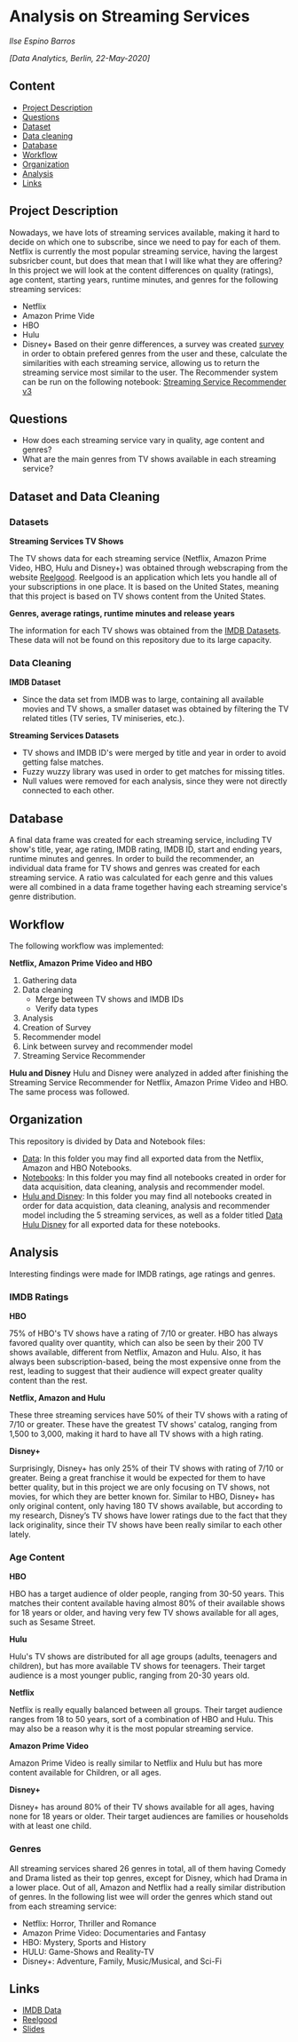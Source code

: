 # Analysis on Streaming Services
*Ilse Espino Barros*

*[Data Analytics, Berlin, 22-May-2020]*

## Content
- [Project Description](#project-description)
- [Questions](#questions-and-hypotheses)
- [Dataset](#dataset-and-data-cleaning)
- [Data cleaning](#data-cleaning)
- [Database](#database)
- [Workflow](#workflow)
- [Organization](#organization)
- [Analysis](#Analysis)
- [Links](#links)

## Project Description

Nowadays, we have lots of streaming services available, making it hard to decide on which one to subscribe, since we need to pay for each of them. Netflix is currently the most popular streaming service, having the largest subsricber count, but does that mean that I will like what they are offering? In this project we will look at the content differences on quality (ratings), age content, starting years, runtime minutes, and genres for the following streaming services:
- Netflix
- Amazon Prime Vide
- HBO
- Hulu
- Disney+
Based on their genre differences, a survey was created [survey](https://docs.google.com/forms/d/e/1FAIpQLSfUe-_z6IAdhrEO86mMOE1Yc_qoyl-dPWJnAozNQ1qzyvVA4A/viewform) in order to obtain prefered genres from the user and these, calculate the similarities with each streaming service, allowing us to return the streaming service most similar to the user. The Recommender system can be run on the following notebook: [Streaming Service Recommender v3](https://github.com/ilse-espino/streaming_service_recommender/blob/master/Hulu_and_Disney/Streaming%20Service%20Recommender%20v3.ipynb)

## Questions
- How does each streaming service vary in quality, age content and genres?
- What are the main genres from TV shows available in each streaming service?

## Dataset and Data Cleaning

### Datasets
**Streaming Services TV Shows**

The TV shows data for each streaming service (Netflix, Amazon Prime Video, HBO, Hulu and Disney+) was obtained through webscraping from the website [Reelgood](https://reelgood.com/).
Reelgood is an application which lets you handle all of your subscriptions in one place. It is based on the United States, meaning that this project is based on TV shows content from the United States.

**Genres, average ratings, runtime minutes and release years**

The information for each TV shows was obtained from the [IMDB Datasets](https://www.imdb.com/interfaces/).
These data will not be found on this repository due to its large capacity.

### Data Cleaning

**IMDB Dataset**
- Since the data set from IMDB was to large, containing all available movies and TV shows, a smaller dataset was obtained by filtering the TV related titles (TV series, TV miniseries, etc.).

**Streaming Services Datasets**

- TV shows and IMDB ID's were merged by title and year in order to avoid getting false matches.
- Fuzzy wuzzy library was used in order to get matches for missing titles.
- Null values were removed for each analysis, since they were not directly connected to each other.


## Database

A final data frame was created for each streaming service, including TV show's title, year, age rating, IMDB rating, IMDB ID, start and ending years, runtime minutes and genres.
In order to build the recommender, an individual data frame for TV shows and genres was created for each streaming service. A ratio was calculated for each genre and this values were all combined in a data frame together having each streaming service's genre distribution.


## Workflow

The following workflow was implemented:

**Netflix, Amazon Prime Video and HBO**
1. Gathering data
2. Data cleaning
    - Merge between TV shows and IMDB IDs
    - Verify data types
3. Analysis
5. Creation of Survey
6. Recommender model
7. Link between survey and recommender model
8. Streaming Service Recommender

**Hulu and Disney**
Hulu and Disney were analyzed in added after finishing the Streaming Service Recommender for Netflix, Amazon Prime Video and HBO.
The same process was followed.

## Organization

This repository is divided by Data and Notebook files:
- [Data](https://github.com/ilse-espino/streaming_service_recommender/tree/master/Data): In this folder you may find all exported data from the Netflix, Amazon and HBO Notebooks.
- [Notebooks](https://github.com/ilse-espino/streaming_service_recommender/tree/master/Notebooks): In this folder you may find all notebooks created in order for data acquisition, data cleaning, analysis and recommender model.
- [Hulu and Disney](https://github.com/ilse-espino/streaming_service_recommender/tree/master/Hulu_and_Disney): In this folder you may find all notebooks created in order for data acquistion, data cleaning, analysis and recommender model including the 5 streaming services, as well as a folder titled [Data Hulu Disney](https://github.com/ilse-espino/streaming_service_recommender/tree/master/Hulu_and_Disney/Data_Hulu_Disney) for all exported data for these notebooks.

## Analysis

Interesting findings were made for IMDB ratings, age ratings and genres.

### IMDB Ratings

**HBO**

75% of HBO's TV shows have a rating of 7/10 or greater. HBO has always favored quality over quantity, which can also be seen by their 200 TV shows available, different from Netflix, Amazon and Hulu. Also, it has always been subscription-based, being the most expensive onne from the rest, leading to suggest that their audience will expect greater quality content than the rest.

**Netflix, Amazon and Hulu**

These three streaming services have 50% of their TV shows with a rating of 7/10 or greater. These have the greatest TV shows' catalog, ranging from 1,500 to 3,000, making it hard to have all TV shows with a high rating.

**Disney+**

Surprisingly, Disney+ has only 25% of their TV shows with rating of 7/10 or greater. Being a great franchise it would be expected for them to have better quality, but in this project we are only focusing on TV shows, not movies, for which they are better known for. Similar to HBO, Disney+ has only original content, only having 180 TV shows available, but according to my research, Disney’s TV shows have lower ratings due to the fact that they lack originality, since their TV shows have been really similar to each other lately.

### Age Content

**HBO**

HBO has a target audience of older people, ranging from 30-50 years. This matches their content available having almost 80% of their available shows for 18 years or older, and having very few TV shows available for all ages, such as Sesame Street.

**Hulu**

Hulu's TV shows are distributed for all age groups (adults, teenagers and children), but has more available TV shows for teenagers. Their target audience is a most younger public, ranging from 20-30 years old.

**Netflix**

Netflix is really equally balanced between all groups. Their target audience ranges from 18 to 50 years, sort of a combination of HBO and Hulu. This may also be a reason why it is the most popular streaming service.

**Amazon Prime Video**

Amazon Prime Video is really similar to Netflix and Hulu but has more content available for Children, or all ages.

**Disney+**

Disney+ has around 80% of their TV shows available for all ages, having none for 18 years or older. Their target audiences are families or households with at least one child.

### Genres

All streaming services shared 26 genres in total, all of them having Comedy and Drama listed as their top genres, except for Disney, which had Drama in a lower place. Out of all, Amazon and Netflix had a really similar distribution of genres. In the following list wee will order the genres which stand out from each streaming service:

- Netflix: Horror, Thriller and Romance
- Amazon Prime Video: Documentaries and Fantasy
- HBO: Mystery, Sports and History
- HULU: Game-Shows and Reality-TV
- Disney+: Adventure, Family, Music/Musical, and Sci-Fi


## Links

- [IMDB Data](https://www.imdb.com/interfaces/)
- [Reelgood](https://reelgood.com/)
- [Slides](https://drive.google.com/open?id=1bcwL9WdrmTKaqlvD5sxGIXZtGOFIpJTU0jGaEhnG5Nw)
